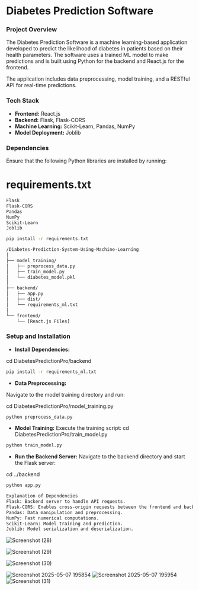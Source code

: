 # Diabetes Prediction Software

### Project Overview
The Diabetes Prediction Software is a machine learning-based application developed to predict the likelihood of diabetes in patients based on their health parameters. The software uses a trained ML model to make predictions and is built using Python for the backend and React.js for the frontend.

The application includes data preprocessing, model training, and a RESTful API for real-time predictions.

### Tech Stack
- **Frontend:** React.js  
- **Backend:** Flask, Flask-CORS  
- **Machine Learning:** Scikit-Learn, Pandas, NumPy  
- **Model Deployment:** Joblib  

### Dependencies
Ensure that the following Python libraries are installed by running:

# requirements.txt
```bash
Flask
Flask-CORS
Pandas
NumPy
Scikit-Learn
Joblib
```

```bash
pip install -r requirements.txt
```

```bash
/Diabetes-Prediction-System-Using-Machine-Learning
│
├── model_training/
│   ├── preprocess_data.py
│   ├── train_model.py
│   └── diabetes_model.pkl
│
├── backend/
│   ├── app.py
│   ├── dist/
│   └── requirements_ml.txt
│
└── frontend/
    └── [React.js Files]
```
### Setup and Installation
- **Install Dependencies:**

cd DiabetesPredictionPro/backend
```bash
pip install -r requirements_ml.txt
```

- **Data Preprocessing:**

Navigate to the model training directory and run:

cd DiabetesPredictionPro/model_training.py
```bash
python preprocess_data.py
```
- **Model Training:**
Execute the training script:
cd DiabetesPredictionPro/train_model.py
```bash
python train_model.py
```
- **Run the Backend Server:**
Navigate to the backend directory and start the Flask server:

cd ../backend
```bash
python app.py
```

```bash
Explanation of Dependencies
Flask: Backend server to handle API requests.
Flask-CORS: Enables cross-origin requests between the frontend and backend.
Pandas: Data manipulation and preprocessing.
NumPy: Fast numerical computations.
Scikit-Learn: Model training and prediction.
Joblib: Model serialization and deserialization.
```

![Screenshot (28)](https://github.com/user-attachments/assets/4d8d549b-0c06-4e70-8240-ac79875cffd3)

![Screenshot (29)](https://github.com/user-attachments/assets/f2839baa-c01f-4237-8196-38990ac13ea2)

![Screenshot (30)](https://github.com/user-attachments/assets/1d7b2df8-3b31-4f8f-8200-fdcceededc85)


![Screenshot 2025-05-07 195854](https://github.com/user-attachments/assets/815c61dd-570d-4bdd-a36f-ee1f1abaf959)
![Screenshot 2025-05-07 195954](https://github.com/user-attachments/assets/51798ac3-77ed-41ba-92a0-64ab3d7e62af)
![Screenshot (31)](https://github.com/user-attachments/assets/7dcf3717-21fc-44ea-b4ea-ed6ff5de3c45)





